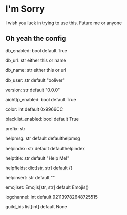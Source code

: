 # I'm Sorry

I wish you luck in trying to use this.
Future me or anyone

## Oh yeah the config

db_enabled: bool default True

db_url: str either this or name

db_name: str either this or url

db_user: str default "ooliver"

version: str default "0.0.0"

aiohttp_enabled: bool default True

color: int default 0x9966CC

blacklist_enabled: bool default True

prefix: str

helpmsg: str default defaulthelpmsg

helpindex: str default defaulthelpindex

helptitle: str default "Help Me!"

helpfields: dict[str, str] default {}

helpinsert: str default ""

emojiset: Emojis[str, str] default Emojis()

logchannel: int default 921139782648725515

guild_ids list[int] default None
